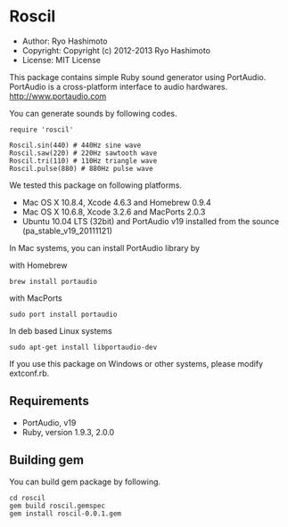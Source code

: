 # Roscil

* Author: Ryo Hashimoto
* Copyright: Copyright (c) 2012-2013 Ryo Hashimoto
* License: MIT License

This package contains simple Ruby sound generator using PortAudio.
PortAudio is a cross-platform interface to audio hardwares.
http://www.portaudio.com

You can generate sounds by following codes.

    require 'roscil'
    
    Roscil.sin(440) # 440Hz sine wave
    Roscil.saw(220) # 220Hz sawtooth wave
    Roscil.tri(110) # 110Hz triangle wave
    Roscil.pulse(880) # 880Hz pulse wave

We tested this package on following platforms.

* Mac OS X 10.8.4, Xcode 4.6.3 and Homebrew 0.9.4
* Mac OS X 10.6.8, Xcode 3.2.6 and MacPorts 2.0.3
* Ubuntu 10.04 LTS (32bit) and PortAudio v19 installed from the sounce (pa_stable_v19_20111121)

In Mac systems, you can install PortAudio library by

with Homebrew

    brew install portaudio

with MacPorts

    sudo port install portaudio

In deb based Linux systems

    sudo apt-get install libportaudio-dev

If you use this package on Windows or other systems, please modify extconf.rb.

## Requirements

* PortAudio, v19
* Ruby, version 1.9.3, 2.0.0

## Building gem

You can build gem package by following.

    cd roscil
    gem build roscil.gemspec
    gem install roscil-0.0.1.gem
